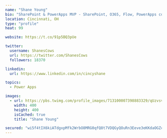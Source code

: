 ```yaml
---
name: "Shane Young"
bio: "SharePoint & PowerApps MVP - SharePoint, O365, Flow, PowerApps consulting? @PowerApps911 | Pure Snark? You found it."
location: Cincinnati, OH
type: "profile"
heat: 99

website: https://t.co/91p5BQ3pUe

twitter:
  username: ShanesCows
  url: https://twitter.com/ShanesCows
  followers: 18370

linkedin:
  url: https://www.linkedin.com/in/cincyshane

topics:
  - Power Apps

images:
  - url: https://pbs.twimg.com/profile_images/713100007398883329/qUzvsvQ3_400x400.jpg
    width: 400
    height: 400
    isCached: true
    title: "Shane Young"

secured: "wi5f4tIX6kiATdgxpMfk2WrbO8MRG0qfQ8t7VDQGyQOuRn3Eeve3eKKdaOGZcG9S6lzktdAF05rlcR0pOZHRTCIftwFQwZotHOLMkbC6vPzR3zrEsU2WBIbLcC6KTc/I+quqUhSCaZLfnwie+lWKlVS7KTPLtkA0enV2P7ZfMnFvCTLcZOlMAfPim4ect3/18bA63gHL2ur2cQnyZ2653bos4aa4NU3BAqx5K+gQ96WSk59AeuLqrXLCG8rSMXqPcitcYdlwQ1NPYNcrj9nkiJWEqdgqqIditHjIaqWWhOwAb0BSs2VtBK7VrSsW8+98mXay0HxqBqmHrEB2hZXoc6odwRvVrB6CKtm/1WppiCJ10Cb5s20k/+MmW8aU1zZdBGkQZOrDHPyKsZa6qqbbERge+pQWmel0pV3mzQhjrg0=;LOWG10i7AqvswJ9t+juYkA=="
---
```


